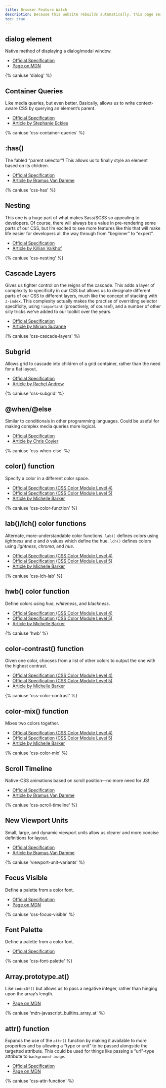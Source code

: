 ```yaml
---
title: Browser Feature Watch
description: Because this website rebuilds automatically, this page serves as an easy way for me to keep track of feature compatability in browsers. Most of the content comes from <a href="https://www.smashingmagazine.com/2022/03/new-css-features-2022/">this article by Michelle Barker</a>.
toc: true
---
```


## dialog element

Native method of displaying a dialog/modal window.

- [Official Specification](https://html.spec.whatwg.org/multipage/forms.html#the-dialog-element)
- [Page on MDN](https://developer.mozilla.org/en-US/docs/Web/HTML/Element/dialog)

{% caniuse 'dialog' %}

## Container Queries

Like media queries, but even better. Basically, allows us to write context-aware CSS by querying an element’s parent.

- [Official Specification](https://www.w3.org/TR/css-contain-3)
- [Article by Stephanie Eckles](https://www.smashingmagazine.com/2021/05/complete-guide-css-container-queries/)

{% caniuse 'css-container-queries' %}

## :has()

The fabled “parent selector”! This allows us to finally style an element based on its children.

- [Official Specification](https://www.w3.org/TR/selectors-4/)
- [Article by Bramus Van Damme](https://www.bram.us/2021/12/21/the-css-has-selector-is-way-more-than-a-parent-selector/)

{% caniuse 'css-has' %}

## Nesting

This one is a huge part of what makes Sass/SCSS so appealing to developers. Of course, there will always be a value in pre-rendering some parts of our CSS, but I’m excited to see more features like this that will make life easier for developers all the way through from “beginner” to “expert”.

- [Official Specification](https://www.w3.org/TR/css-nesting-1/)
- [Article by Killian Valkhof](https://kilianvalkhof.com/2021/css-html/css-nesting-specificity-and-you/)

{% caniuse 'css-nesting' %}

## Cascade Layers

Gives us tighter control on the reigns of the cascade. This adds a layer of complexity to specificity in our CSS but allows us to designate different parts of our CSS to different layers, much like the concept of stacking with `z-index`. This complexity actually makes the practise of overriding selector specificity, using `!important` (proactively, of course!), and a number of other silly tricks we've added to our toolkit over the years.

- [Official Specification](https://www.w3.org/TR/css-cascade-5/)
- [Article by Miriam Suzanne](https://css-tricks.com/css-cascade-layers)

{% caniuse 'css-cascade-layers' %}

## Subgrid

Allows grid to cascade into children of a grid container, rather than the need for a flat layout.

- [Official Specification](https://www.w3.org/TR/css-grid-2/)
- [Article by Rachel Andrew](https://www.smashingmagazine.com/2018/07/css-grid-2/)

{% caniuse 'css-subgrid' %}

## @when/@else

Similar to conditionals in other programming languages. Could be useful for making complex media queries more logical.

- [Official Specification](https://www.w3.org/TR/css-conditional-5)
- [Article by Chris Coyier](https://css-tricks.com/proposal-for-css-when/)

{% caniuse 'css-when-else' %}

## color() function

Specify a color in a different color space.

- [Official Specification (CSS Color Module Level 4)](https://www.w3.org/TR/css-color-4/)
- [Official Specification (CSS Color Module Level 5)](https://www.w3.org/TR/css-color-5/)
- [Article by Michelle Barker](https://www.smashingmagazine.com/2021/11/guide-modern-css-colors/)

{% caniuse 'css-color-function' %}

## lab()/lch() color functions

Alternate, more-understandable color functions. `lab()` defines colors using *lightness* and *a* and *b* values which define the hue. `lch()` defines colors using *lightness*, *chroma*, and *hue*.

- [Official Specification (CSS Color Module Level 4)](https://www.w3.org/TR/css-color-4/)
- [Official Specification (CSS Color Module Level 5)](https://www.w3.org/TR/css-color-5/)
- [Article by Michelle Barker](https://www.smashingmagazine.com/2021/11/guide-modern-css-colors/)

{% caniuse 'css-lch-lab' %}

## hwb() color function

Define colors using *hue*, *whiteness*, and *blackness*.

- [Official Specification (CSS Color Module Level 4)](https://www.w3.org/TR/css-color-4/)
- [Official Specification (CSS Color Module Level 5)](https://www.w3.org/TR/css-color-5/)
- [Article by Michelle Barker](https://www.smashingmagazine.com/2021/11/guide-modern-css-colors/)

{% caniuse 'hwb' %}

## color-contrast() function

Given one color, chooses from a list of other colors to output the one with the highest contrast.

- [Official Specification (CSS Color Module Level 4)](https://www.w3.org/TR/css-color-4/)
- [Official Specification (CSS Color Module Level 5)](https://www.w3.org/TR/css-color-5/)
- [Article by Michelle Barker](https://www.smashingmagazine.com/2021/11/guide-modern-css-colors/)

{% caniuse 'css-color-contrast' %}

## color-mix() function

Mixes two colors together.

- [Official Specification (CSS Color Module Level 4)](https://www.w3.org/TR/css-color-4/)
- [Official Specification (CSS Color Module Level 5)](https://www.w3.org/TR/css-color-5/)
- [Article by Michelle Barker](https://www.smashingmagazine.com/2021/11/guide-modern-css-colors/)

{% caniuse 'css-color-mix' %}

## Scroll Timeline

Native-CSS animations based on scroll position—no more need for JS!

- [Official Specification](https://drafts.csswg.org/scroll-animations-1/)
- [Article by Bramus Van Damme](https://css-tricks.com/practical-use-cases-for-scroll-linked-animations-in-css-with-scroll-timelines/)

{% caniuse 'css-scroll-timeline' %}

## New Viewport Units

Small, large, and dynamic viewport units allow us clearer and more concise definitions for layout.

- [Official Specification](https://www.w3.org/TR/css-values-4/#viewport-relative-lengths)
- [Article by Bramus Van Damme](https://www.bram.us/2021/07/08/the-large-small-and-dynamic-viewports/)

{% caniuse 'viewport-unit-variants' %}

## Focus Visible

Define a palette from a color font.

- [Official Specification](https://drafts.csswg.org/selectors-4/#the-focus-visible-pseudo)
- [Page on MDN](https://developer.mozilla.org/en-US/docs/Web/CSS/:-moz-focusring)

{% caniuse 'css-focus-visible' %}

## Font Palette

Define a palette from a color font.

- [Official Specification](https://www.w3.org/TR/css-fonts-4/#propdef-font-palette)

{% caniuse 'css-font-palette' %}

## Array.prototype.at()

Like `indexOf()` but allows us to pass a negative integer, rather than hinging upon the array’s length.

- [Page on MDN](https://developer.mozilla.org/en-US/docs/Web/JavaScript/Reference/Global_Objects/Array/at)

{% caniuse 'mdn-javascript_builtins_array_at' %}

## attr() function

Expands the use of the `attr()` function by making it available to more properties and by allowing a <q>type or unit</q> to be passed alongside the targetted attribute. This could be used for things like passing a <q>url</q>-type attribute to `background-image`.

- [Official Specification](https://www.w3.org/TR/css-values/#attr-notation)
- [Page on MDN](https://developer.mozilla.org/en-US/docs/Web/CSS/attr)

{% caniuse 'css-attr-function' %}
